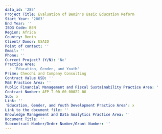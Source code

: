 ```yaml
---
data_id: '285'
Project Title: Evaluation of Benin's Basic Education Reform
Start Year: '2003'
End Year: ''
ISO3 Code: BEN
Region: Africa
Country: Benin
Client/ Donor: USAID
Point of contact: ''
Email: ''
Phone: ''
Current Project? (Y/N): 'No'
Practice Area:
  - 'Education, Gender, and Youth'
Prime: Checchi and Company Consulting
Contract Value USD: ''
M&E Practice Area: ''
Public Financial Management and Fiscal Sustainability Practice Area: ''
Contract Number: AEP-I-00-00-00022-00
Sub: x
Link: ''
'Education, Gender, and Youth Development Practice Area': x
Link to the document file: ''
Knowledge Management and Data Analytics Practice Area: ''
Document Title: ''
Subcontract Number/Order Number/Grant Number: ''
---
```

